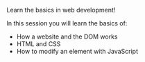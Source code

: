 Learn the basics in web development! 

In this session you will learn the basics of:
* How a website and the DOM works
* HTML and CSS
* How to modify an element with JavaScript
